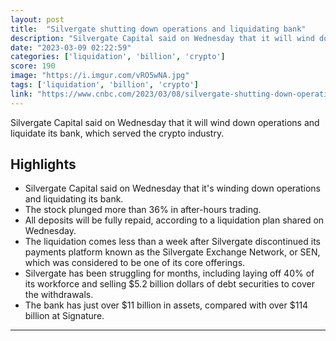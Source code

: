 ```yaml
---
layout: post
title:  "Silvergate shutting down operations and liquidating bank"
description: "Silvergate Capital said on Wednesday that it will wind down operations and liquidate its bank, which served the crypto industry."
date: "2023-03-09 02:22:59"
categories: ['liquidation', 'billion', 'crypto']
score: 190
image: "https://i.imgur.com/vRO5wNA.jpg"
tags: ['liquidation', 'billion', 'crypto']
link: "https://www.cnbc.com/2023/03/08/silvergate-shutting-down-operations-and-liquidating-bank.html?__source=androidappshare"
---
```


Silvergate Capital said on Wednesday that it will wind down operations and liquidate its bank, which served the crypto industry.

## Highlights

- Silvergate Capital said on Wednesday that it's winding down operations and liquidating its bank.
- The stock plunged more than 36% in after-hours trading.
- All deposits will be fully repaid, according to a liquidation plan shared on Wednesday.
- The liquidation comes less than a week after Silvergate discontinued its payments platform known as the Silvergate Exchange Network, or SEN, which was considered to be one of its core offerings.
- Silvergate has been struggling for months, including laying off 40% of its workforce and selling $5.2 billion dollars of debt securities to cover the withdrawals.
- The bank has just over $11 billion in assets, compared with over $114 billion at Signature.

---
